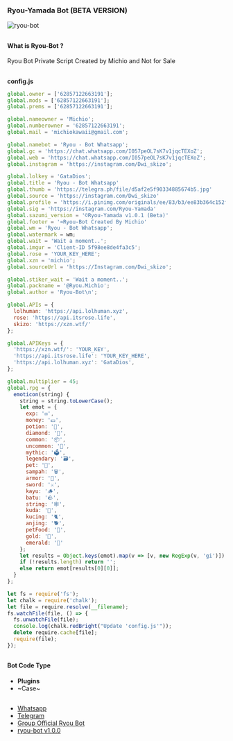 <h3>Ryou-Yamada Bot (BETA VERSION)</h3>

![ryou-bot](https://telegra.ph/file/10a40a757908e0b2888c5.jpg)

##

<h4>What is Ryou-Bot ?</h4>
<p>Ryou Bot Private Script Created by Michio and Not for Sale</p>

##
<h>**config.js**</h2>

```javascript
global.owner = ['62857122663191'];
global.mods = ['62857122663191'];
global.prems = ['62857122663191'];

global.nameowner = 'Michio';
global.numberowner = '62857122663191';
global.mail = 'michiokawaii@gmail.com';

global.namebot = 'Ryou - Bot Whatsapp';
global.gc = 'https://chat.whatsapp.com/I057peOL7sK7v1jqcTEXoZ';
global.web = 'https://chat.whatsapp.com/I057peOL7sK7v1jqcTEXoZ';
global.instagram = 'https://instagram.com/Dwi_skizo';

global.lolkey = 'GataDios';
global.title = 'Ryou - Bot Whatsapp'
global.thumb = 'https://telegra.ph/file/d5af2e5f90334885674b5.jpg'
global.source = 'https://instagram.com/Dwi_skizo'
global.profile = 'https://i.pinimg.com/originals/ee/83/b3/ee83b364c152f474b6e85e8b4737462f.jpg'
global.sig = 'https://instagram.com/Ryou-Yamada'
global.sazumi_version = '©Ryou-Yamada v1.0.1 (Beta)'
global.footer = '≈Ryou-Bot Created By Michio'
global.wm = 'Ryou - Bot Whatsapp';
global.watermark = wm;
global.wait = 'Wait a moment..';
global.imgur = 'Client-ID 5f98ee8de4fa3c5';
global.rose = 'YOUR_KEY_HERE';
global.xzn = 'michio';
global.sourceUrl = 'https://Instagram.com/Dwi_skizo';

global.stiker_wait = 'Wait a moment..';
global.packname = '@Ryou.Michio';
global.author = 'Ryou-Bot\n';

global.APIs = {
  lolhuman: 'https://api.lolhuman.xyz',
  rose: 'https://api.itsrose.life',
  skizo: 'https://xzn.wtf/'
};

global.APIKeys = {
  'https://xzn.wtf/': 'YOUR_KEY',
  'https://api.itsrose.life': 'YOUR_KEY_HERE',
  'https://api.lolhuman.xyz': 'GataDios',
};

global.multiplier = 45;
global.rpg = {
  emoticon(string) {
    string = string.toLowerCase();
    let emot = {
      exp: '✉️',
      money: '💵',
      potion: '🥤',
      diamond: '💎',
      common: '📦',
      uncommon: '🎁',
      mythic: '🗳️',
      legendary: '🗃️',
      pet: '🎁',
      sampah: '🗑',
      armor: '🥼',
      sword: '⚔️',
      kayu: '🪵',
      batu: '🪨',
      string: '🕸️',
      kuda: '🐎',
      kucing: '🐈',
      anjing: '🐕',
      petFood: '🍖',
      gold: '👑',
      emerald: '💚'
    };
    let results = Object.keys(emot).map(v => [v, new RegExp(v, 'gi')]).filter(v => v[1].test(string));
    if (!results.length) return '';
    else return emot[results[0][0]];
  }
};

let fs = require('fs');
let chalk = require('chalk');
let file = require.resolve(__filename);
fs.watchFile(file, () => {
  fs.unwatchFile(file);
  console.log(chalk.redBright("Update 'config.js'"));
  delete require.cache[file];
  require(file);
});
```
##

<h4>Bot Code Type</h4>

- <b>Plugins</b>
- ~Case~

##

- [Whatsapp](https://wa.me/+62857122663191)
- [Telegram](https://t.me/michiokawaii)
- [Group Official Ryou Bot](https://chat.whatsapp.com/IsLUDInfrTC4Tv74I96imL)
- [ryou-bot v1.0.0](https://wa.me/6285742548496?text=.menu)
##
